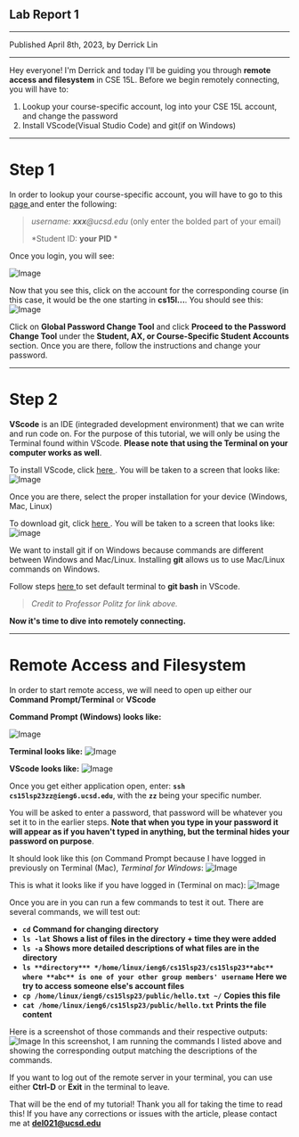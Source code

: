 ## **Lab Report 1**
---
Published April 8th, 2023, by Derrick Lin

---
Hey everyone! I'm Derrick and today I'll be guiding you through **remote access and filesystem** in CSE 15L. Before we begin remotely connecting, you will have to:
1. Lookup your course-specific account, log into your CSE 15L account, and change the password
2. Install VScode(Visual Studio Code) and git(if on Windows)
---
# **Step 1**
In order to lookup your course-specific account, you will have to go to this <a href="https://sdacs.ucsd.edu/~icc/index.php "> page </a> and enter the following:

> *username: **xxx**@ucsd.edu* (only enter the bolded part of your email)
>
> *Student ID: **your PID** *

Once you login, you will see:

![Image](courseSpecificAccounts.png)

Now that you see this, click on the account for the corresponding course (in this case, it would be the one starting in **cs15l...**. You should see this:
![Image](courseSpecificAccountHomePage.png)

Click on **Global Password Change Tool** and click **Proceed to the Password Change Tool** under the **Student, AX, or Course-Specific Student Accounts** section. Once you are there, follow the instructions and change your password.

---
# **Step 2**
**VScode** is an IDE (integraded development environment) that we can write and run code on. For the purpose of this tutorial, we will only be using the Terminal found within VScode. **Please note that using the Terminal on your computer works as well**.

To install VScode, click <a href="https://code.visualstudio.com/"> here </a>.
You will be taken to a screen that looks like:
![Image](installingVScode.png)

Once you are there, select the proper installation for your device (Windows, Mac, Linux)

To download git, click <a href="https://gitforwindows.org/"> here </a>.
You will be taken to a screen that looks like:
![image](installingGit.png)

We want to install git if on Windows because commands are different between Windows and Mac/Linux. Installing **git** allows us to use Mac/Linux commands on Windows.

Follow steps <a href="https://stackoverflow.com/questions/42606837/how-do-i-use-bash-on-windows-from-the-visual-studio-code-integrated-terminal/50527994#50527994"> here </a> to set default terminal to **git bash** in VScode.

> *Credit to Professor Politz for link above.*

**Now it's time to dive into remotely connecting.**

---
# **Remote Access and Filesystem**
In order to start remote access, we will need to open up either our **Command Prompt/Terminal** or **VScode**

**Command Prompt (Windows) looks like:**

![Image](openingCommandPrompt.png)

**Terminal looks like:**
![Image](openingTerminal.png)

**VScode looks like:**
![Image](openingVScode.png)

Once you get either application open, enter:
**`ssh cs15lsp23zz@ieng6.ucsd.edu`**, with the **`zz`** being your specific number.

You will be asked to enter a password, that password will be whatever you set it to in the earlier steps. **Note that when you type in your password it will appear as if you haven't typed in anything, but the terminal hides your password on purpose**.

It should look like this (on Command Prompt because I have logged in previously on Terminal (Mac), *Terminal for Windows*:
![Image](firstTimeLoginToRemoteServer.png)

This is what it looks like if you have logged in (Terminal on mac):
![Image](remoteLoginScreen.png)

Once you are in you can run a few commands to test it out. There are several commands, we will test out:
- **`cd`** **Command for changing directory**
- **`ls -lat`** **Shows a list of files in the directory + time they were added**
- **`ls -a`** **Shows more detailed descriptions of what files are in the directory**
- **`ls **directory*** */home/linux/ieng6/cs15lsp23/cs15lsp23**abc** where **abc** is one of your other group members' username`** **Here we try to access someone else's account files**
- **`cp /home/linux/ieng6/cs15lsp23/public/hello.txt ~/`** **Copies this file**
- **`cat /home/linux/ieng6/cs15lsp23/public/hello.txt`** **Prints the file content**

Here is a screenshot of those commands and their respective outputs:
![Image](testingCommands.png)
In this screenshot, I am running the commands I listed above and showing the corresponding output matching the descriptions of the commands.

If you want to log out of the remote server in your terminal, you can use either **Ctrl-D** or **Exit** in the terminal to leave.

That will be the end of my tutorial! Thank you all for taking the time to read this! If you have any corrections or issues with the article, please contact me at **del021@ucsd.edu**
